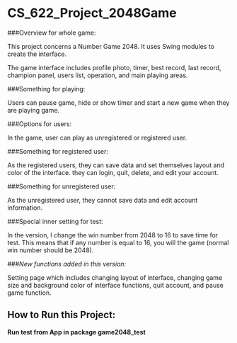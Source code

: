 #  CS_622_Project_2048Game

###Overview for whole game:

This project concerns a Number Game 2048. It uses Swing modules to create the interface. 

The game interface includes profile photo, timer, best record, last record, champion panel, users list, operation, and main playing areas. 

###Something for playing:

Users can pause game, hide or show timer and start a new game when they are playing game. 

###Options for users:

In the game, user can play as unregistered or registered user. 

###Something for registered user:

As the registered users, they can save data and set themselves layout and color of the interface. they can login, quit, delete, and edit your account. 

###Something for unregistered user:

As the unregistered user, they cannot save data and edit account information. 

###Special inner setting for test:

In the version, I change the win number from 2048 to 16 to save time for test. This means that if any number is equal to 16, you will the game (normal win number should be 2048).

###*New functions added in this version:*

Setting page which includes changing layout of interface, changing game size and background color of interface functions, quit account, and pause game function.

## How to Run this Project:

**Run test from App in package game2048_test**

